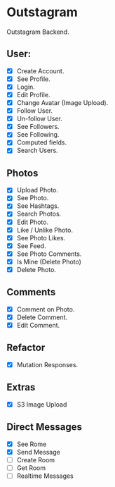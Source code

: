 # Outstagram

Outstagram Backend.

## User:

- [x] Create Account.
- [x] See Profile.
- [x] Login.
- [x] Edit Profile.
- [x] Change Avatar (Image Upload).
- [x] Follow User.
- [x] Un-follow User.
- [x] See Followers.
- [x] See Following.
- [x] Computed fields.
- [x] Search Users.

## Photos

- [x] Upload Photo.
- [x] See Photo.
- [x] See Hashtags.
- [x] Search Photos.
- [x] Edit Photo.
- [x] Like / Unlike Photo.
- [x] See Photo Likes.
- [x] See Feed.
- [x] See Photo Comments.
- [x] Is Mine (Delete Photo)
- [x] Delete Photo.

## Comments

- [x] Comment on Photo.
- [x] Delete Comment.
- [x] Edit Comment.

## Refactor

- [x] Mutation Responses.

## Extras

- [x] S3 Image Upload

## Direct Messages

- [x] See Rome
- [x] Send Message
- [ ] Create Room
- [ ] Get Room
- [ ] Realtime Messages
